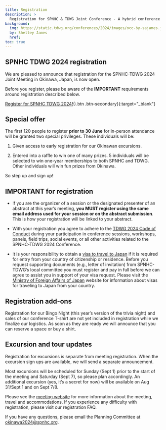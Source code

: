 ```yaml
---
title: Registration
description: >
  Registration for SPNHC & TDWG Joint Conference - A hybrid conference in Okinawa, Japan, 2-6 September 2024
background:
  img: https://static.tdwg.org/conferences/2024/images/occ-by-sajames.jpg
  by: Shelley James
  href: 
toc: true
---
```


## SPNHC TDWG 2024 registration

We are pleased to announce that registration for the SPNHC-TDWG 2024 Joint Meeting in Okinawa, Japan, is now open.

Before you register, please be aware of the **IMPORTANT** requirements around registration described below.

[Register for SPNHC TDWG 2024!](https://register.oxfordabstracts.com/event/6771?preview=false){:.btn .btn-secondary}{:target="_blank"}

## Special offer

The first 120 people to register **prior to 30 June** for in-person attendance will be granted two special privileges. These individuals will be:

1. Given access to early registration for our Okinawan excursions.

2. Entered into a raffle to win one of many prizes. 5 individuals will be selected to win one-year memberships to both SPNHC and TDWG. Other individuals will win fun prizes from Okinawa.

So step up and sign up!

## IMPORTANT for registration

- If you are the organizer of a session or the designated presenter of an abstract at this year’s meeting, **you MUST register using the same email address used for your session or on the abstract submission**. This is how your registration will be linked to your abstract.

- With your registration you agree to adhere to the [TDWG 2024 Code of Conduct](https://www.tdwg.org/conferences/2024/code-of-conduct/) during your participation in conference sessions, workshops, panels, field trips, social events, or all other activities related to the SPNHC-TDWG 2024 Conference.

- It is your responsibility to obtain a [visa to travel to Japan](https://www.tdwg.org/conferences/2024/#visa-requirements) if it is required for entry from your country of citizenship or residence. Before you request supporting documents (e.g., letter of invitation) from SPNHC-TDWG’s local committee you must register and pay in full before we can agree to assist you in support of your visa request. Please visit the [Ministry of Foreign Affairs of Japan](https://www.mofa.go.jp/j_info/visit/visa/index.html) website for information about visas for traveling to Japan from your country.

## Registration add-ons

Registration for our Bingo Night (this year’s version of the trivia night) and sales of our conference T-shirt are not yet included in registration while we finalize our logistics. As soon as they are ready we will announce that you can reserve a space or buy a shirt.

## Excursion and tour updates

Registration for excursions is separate from meeting registration. When the excursion sign ups are available, we will send a separate announcement.

Most excursions will be scheduled for Sunday (Sept 1) prior to the start of the meeting and Saturday (Sept 7), so please plan accordingly. An additional excursion (yes, it’s a secret for now) will be available on Aug 31/Sept 1 and on Sept 7/8.

Please see the [meeting website](https://www.tdwg.org/conferences/2024/) for more information about the meeting, travel and accommodations. If you experience any difficulty with registration, please visit our registration FAQ.

If you have any questions, please email the Planning Committee at [okinawa2024@spnhc.org](mailto:okinawa2024@spnhc.org).


